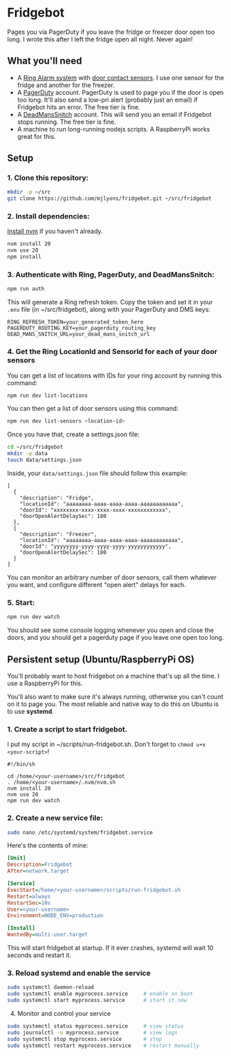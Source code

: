 # Fridgebot

Pages you via PagerDuty if you leave the fridge or freezer door open too long.
I wrote this after I left the fridge open all night. Never again!

## What you'll need

- A [Ring Alarm system](https://ring.com/home-security-system) with [door contact sensors](https://ring.com/products/alarm-window-door-contact-sensor-v2). I use one sensor for the fridge and another for the freezer.
- A [PagerDuty](https://www.pagerduty.com) account. PagerDuty is used to page you if the door is open too long. It'll also send a low-pri alert (probably just an email) if Fridgebot hits an error. The free tier is fine.
- A [DeadMansSnitch](https://www.deadmanssnitch.com) account. This will send you an email if Fridgebot stops running. The free tier is fine.
- A machine to run long-running nodejs scripts. A RaspberryPi works great for this.

## Setup

### 1. Clone this repository:

```bash
mkdir -p ~/src
git clone https://github.com/mjlyons/fridgebot.git ~/src/fridgebot
```

### 2. Install dependencies:

[Install nvm](https://github.com/nvm-sh/nvm) if you haven't already.

```bash
nvm install 20
nvm use 20
npm install
```

### 3. Authenticate with Ring, PagerDuty, and DeadMansSnitch:

```bash
npm run auth
```

This will generate a Ring refresh token. Copy the token and set it in your `.env` file (in ~/src/fridgebot), along with your PagerDuty and DMS keys:

```
RING_REFRESH_TOKEN=your_generated_token_here
PAGERDUTY_ROUTING_KEY=your_pagerduty_routing_key
DEAD_MANS_SNITCH_URL=your_dead_mans_snitch_url
```

### 4. Get the Ring LocationId and SensorId for each of your door sensors

You can get a list of locations with IDs for your ring account by running this command:

```bash
npm run dev list-locations
```

You can then get a list of door sensors using this command:

```bash
npm run dev list-sensors <location-id>
```

Once you have that, create a settings.json file:

```bash
cd ~/src/fridgebot
mkdir -p data
touch data/settings.json
```

Inside, your `data/settings.json` file should follow this example:

```
[
  {
    "description": "Fridge",
    "locationId": "aaaaaaaa-aaaa-aaaa-aaaa-aaaaaaaaaaaa",
    "doorId": "xxxxxxxx-xxxx-xxxx-xxxx-xxxxxxxxxxxx",
    "doorOpenAlertDelaySec": 180
  },
  {
    "description": "Freezer",
    "locationId": "aaaaaaaa-aaaa-aaaa-aaaa-aaaaaaaaaaaa",
    "doorId": "yyyyyyyy-yyyy-yyyy-yyyy-yyyyyyyyyyyy",
    "doorOpenAlertDelaySec": 180
  }
]
```

You can monitor an arbitrary number of door sensors, call them whatever you want, and configure different "open alert" delays for each.

### 5. Start:

```bash
npm run dev watch
```

You should see some console logging whenever you open and close the doors, and you should get a pagerduty page if you leave one open too long.

## Persistent setup (Ubuntu/RaspberryPi OS)

You'll probably want to host fridgebot on a machine that's up all the time. I use a RaspberryPi for this.

You'll also want to make sure it's always running, otherwise you can't count on it to page you. The most reliable and native way to do this on Ubuntu is to use **systemd**.

### 1. Create a script to start fridgebot.

I put my script in ~/scripts/run-fridgebot.sh. Don't forget to `chmod u+x <your-script>`!

```
#!/bin/sh

cd /home/<your-username>/src/fridgebot
. /home/<your-username>/.nvm/nvm.sh
nvm install 20
nvm use 20
npm run dev watch
```

### 2. Create a new service file:

```bash
sudo nano /etc/systemd/system/fridgebot.service
```

Here's the contents of mine:

```ini
[Unit]
Description=Fridgebot
After=network.target

[Service]
ExecStart=/home/<your-username>/scripts/run-fridgebot.sh
Restart=always
RestartSec=10s
User=<your-username>
Environment=NODE_ENV=production

[Install]
WantedBy=multi-user.target
```

This will start fridgebot at startup. If it ever crashes, systemd will wait 10 seconds and restart it.

### 3. Reload systemd and enable the service

```bash
sudo systemctl daemon-reload
sudo systemctl enable myprocess.service     # enable on boot
sudo systemctl start myprocess.service      # start it now
```

4. Monitor and control your service

```bash
sudo systemctl status myprocess.service     # view status
sudo journalctl -u myprocess.service        # view logs
sudo systemctl stop myprocess.service       # stop
sudo systemctl restart myprocess.service    # restart manually
```
